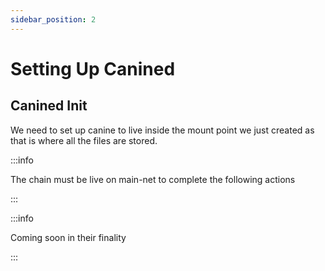 ```yaml
---
sidebar_position: 2
---
```

# Setting Up Canined

## Canined Init

We need to set up canine to live inside the mount point we just created as that is where all the files are stored. 

:::info

The chain must be live on main-net to complete the following actions

:::



:::info

Coming soon in their finality

:::
<!-- ```sh
canined init [node-name] --home={path-to-pool-from-before}

canined config chain-id jackal-1
canined config keyring-backend test

canined tx storage init-provider {IP_ADDRESS} {STORAGE_IN_BYTES} --from {KEY_NAME} --gas-prices=0.002ujkl

canined start-provider --from {KEY_NAME} --gas-prices=0.002ujkl -y
``` -->

